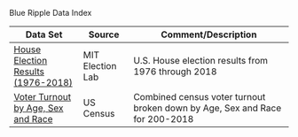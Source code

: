 Blue Ripple Data Index

| Data Set | Source | Comment/Description |
| -------- | ------ | ------------------- |
| [House Election Results (1976-2018)](https://dataverse.harvard.edu/dataset.xhtml?persistentId=doi:10.7910/DVN/IG0UN2) | MIT Election Lab | U.S. House election results from 1976 through 2018 |
| [Voter Turnout by Age, Sex and Race](https://github.com/blueripple/BlueRipple/blob/master/data/DetailedTurnoutByAgeSexEducation2010-2018.csv) | US Census | Combined census voter turnout broken down by Age, Sex and Race for 200-2018|


